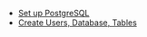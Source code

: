 * [Set up PostgreSQL](https://www.leewei.co/posts/2020/postgre-sql-set-up/)
* [Create Users, Database, Tables](https://www.leewei.co/posts/2020/postgre-sql-create-user-db-tables/)